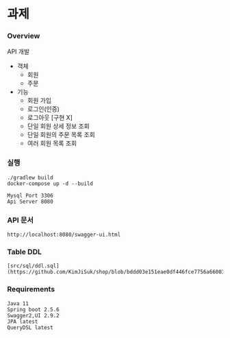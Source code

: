 # 과제

### Overview
API 개발
- 객체
  - 회원
  - 주문
- 기능
  - 회원 가입
  - 로그인(인증) 
  - 로그아웃 [구현 X]
  - 단일 회원 상세 정보 조회
  - 단일 회원의 주문 목록 조회
  - 여러 회원 목록 조회

### 실행
```
./gradlew build
docker-compose up -d --build

Mysql Port 3306
Api Server 8080
```

### API 문서
```
http://localhost:8080/swagger-ui.html
```

### Table DDL
```
[src/sql/ddl.sql](https://github.com/KimJiSuk/shop/blob/bddd03e151eae0df446fce7756a660034d19ec7c/src/sql/ddl.sql)
```

### Requirements
```
Java 11
Spring boot 2.5.6
Swagger2,UI 2.9.2
JPA latest
QueryDSL latest
```
